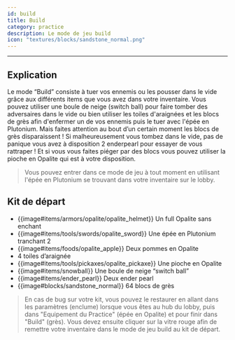 ```yaml
---
id: build
title: Build
category: practice
description: Le mode de jeu build 
icon: "textures/blocks/sandstone_normal.png"
---
```

___

## Explication
 
Le mode “Build” consiste à tuer vos ennemis ou les pousser dans le vide grâce aux différents items que vous avez dans votre inventaire. Vous pouvez utiliser une boule de neige (switch ball) pour faire tomber des adversaires dans le vide ou bien utiliser les toiles d'araignées et les blocs de grès afin d'enfermer un de vos ennemis puis le tuer avec l'épée en Plutonium. Mais faites attention au bout d’un certain moment les blocs de grès disparaissent ! Si malheureusement vous tombez dans le vide, pas de panique vous avez à disposition 2 enderpearl pour essayer de vous rattraper ! Et si vous vous faites piéger par des blocs vous pouvez utiliser la pioche en Opalite qui est à votre disposition.

> Vous pouvez entrer dans ce mode de jeu à tout moment en utilisant l'épée en Plutonium se trouvant dans votre inventaire sur le lobby. 

## Kit de départ

- {{image#items/armors/opalite/opalite_helmet}} Un full Opalite sans enchant
- {{image#items/tools/swords/opalite_sword}} Une épée en Plutonium tranchant 2
- {{image#items/foods/opalite_apple}} Deux pommes en Opalite
- 4 toiles d’araignée
- {{image#items/tools/pickaxes/opalite_pickaxe}} Une pioche en Opalite
- {{image#items/snowball}} Une boule de neige “switch ball”
- {{image#items/ender_pearl}} Deux ender pearl
- {{image#blocks/sandstone_normal}} 64 blocs de grès


> En cas de bug sur votre kit, vous pouvez le restaurer en allant dans les paramètres (enclume) lorsque vous êtes au hub du lobby, puis dans "Equipement du Practice" (épée en Opalite) et pour finir dans "Build" (grès). Vous devez ensuite cliquer sur la vitre rouge afin de remettre votre inventaire dans le mode de jeu build au kit de départ.

